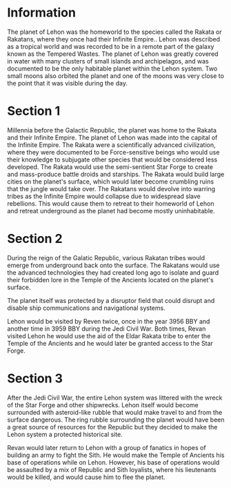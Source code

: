 # Information

The planet of Lehon was the homeworld to the species called the Rakata or Rakatans, where they once had their Infinite Empire..
Lehon was described as a tropical world and was recorded to be in a remote part of the galaxy known as the Tempered Wastes.
The planet of Lehon was greatly covered in water with many clusters of small islands and archipelagos, and was documented to be the only habitable planet within the Lehon system.
Two small moons also orbited the planet and one of the moons was very close to the point that it was visible during the day.

# Section 1

Millennia before the Galactic Republic, the planet was home to the Rakata and their Infinite Empire.
The planet of Lehon was made into the capital of the Infinite Empire.
The Rakata were a scientifically advanced civilization, where they were documented to be Force-sensitive beings who would use their knowledge to subjugate other species that would be considered less developed.
The Rakata would use the semi-sentient Star Forge to create and mass-produce battle droids and starships.
The Rakata would build large cities on the planet's surface, which would later become crumbling ruins that the jungle would take over.
The Rakatans would devolve into warring tribes as the Infinite Empire would collapse due to widespread slave rebellions.
This would cause them to retreat to their homeworld of Lehon and retreat underground as the planet had become mostly uninhabitable.

# Section 2

During the reign of the Galatic Republic, various Rakatan tribes would emerge from underground back onto the surface.
The Rakatans would use the advanced technologies they had created long ago to isolate and guard their forbidden lore in the Temple of the Ancients located on the planet's surface.

The planet itself was protected by a disruptor field that could disrupt and disable ship communications and navigational systems.

Lehon would be visited by Reven twice, once in the year 3956 BBY and another time in 3959 BBY during the Jedi Civil War.
Both times, Revan visited Lehon he would use the aid of the Eldar Rakata tribe to enter the Temple of the Ancients and he would later be granted access to the Star Forge.

# Section 3

After the Jedi Civil War, the entire Lehon system was littered with the wreck of the Star Forge and other shipwrecks.
Lehon itself would become surrounded with asteroid-like rubble that would make travel to and from the surface dangerous.
The ring rubble surrounding the planet would have been a great source of resources for the Republic but they decided to make the Lehon system a protected historical site.

Revan would later return to Lehon with a group of fanatics in hopes of building an army to fight the Sith.
He would make the Temple of Ancients his base of operations while on Lehon.
However, his base of operations would be assaulted by a mix of Republic and Sith loyalists, where his lieutenants would be killed, and would cause him to flee the planet.
